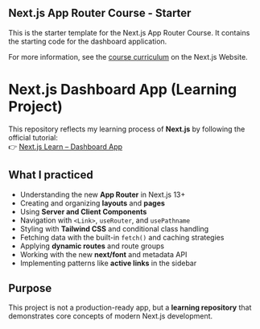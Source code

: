 ## Next.js App Router Course - Starter

This is the starter template for the Next.js App Router Course. It contains the starting code for the dashboard application.

For more information, see the [course curriculum](https://nextjs.org/learn) on the Next.js Website.
# Next.js Dashboard App (Learning Project)

This repository reflects my learning process of **Next.js** by following the official tutorial:  
👉 [Next.js Learn – Dashboard App](https://nextjs.org/learn/dashboard-app)

## What I practiced
- Understanding the new **App Router** in Next.js 13+
- Creating and organizing **layouts** and **pages**
- Using **Server and Client Components**
- Navigation with `<Link>`, `useRouter`, and `usePathname`
- Styling with **Tailwind CSS** and conditional class handling
- Fetching data with the built-in `fetch()` and caching strategies
- Applying **dynamic routes** and route groups
- Working with the new **next/font** and metadata API
- Implementing patterns like **active links** in the sidebar

## Purpose
This project is not a production-ready app, but a **learning repository** that demonstrates core concepts of modern Next.js development.
